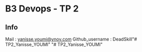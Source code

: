 # B3 Devops - TP 2

## Info

Mail : yanisse.youmi@ynov.com
Github_username : DeadSkill"# TP2_Yanisse_YOUMI" 
"# TP2_Yanisse_YOUMI" 
